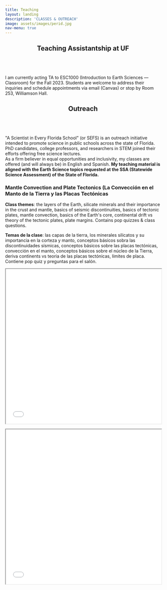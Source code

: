 ```yaml
---
title: Teaching
layout: landing
description: 'CLASSES & OUTREACH'
image: assets/images/perid.jpg
nav-menu: true
---
```


<!-- Main -->
<div id="main">

<!-- One -->
<section id="one">
	<div class="inner">
		<header class="major">
			<h2>Teaching Assistantship at UF</h2>
		</header>
		<p><br>I am currently acting TA to ESC1000 (Introduction to Earth Sciences — Classroom) for the Fall 2023. Students are welcome to address their inquiries and schedule appointments via email (Canvas) or stop by Room 253, Williamson Hall.</p>
	</div>
</section>
	
<section id="one">
	<div class="inner">
		<header class="major">
			<h2>Outreach</h2>
		</header>
		<p><br>"A Scientist in Every Florida School" (or SEFS) is an outreach initiative intended to promote science in public schools across the state of Florida. PhD candidates, college professors, and researchers in STEM joined their efforts offering free science lectures.<br> As a firm believer in equal opportunities and inclusivity, my classes are offered (and will always be) in English and Spanish. <b> My teaching material is aligned with the Earth Science topics requested at the SSA (Statewide Science Assessment) of the State of Florida.</b></p>

<h3>Mantle Convection and Plate Tectonics (La Convección en el Manto de la Tierra y las Placas Tectónicas</h3>
  <p><b>Class themes</b>: the layers of the Earth, silicate minerals and their importance in the crust and mantle, basics of seismic discontinuities, basics of tectonic plates, mantle convection, basics of the Earth's core, continental drift vs theory of the tectonic plates, plate margins. Contains pop quizzes & class questions. </p>
<p><b>Temas de la clase</b>: las capas de la tierra, los minerales silicatos y su importancia en la corteza y manto, conceptos básicos sobra las discontinuidades sísmicas, conceptos básicos sobre las placas tectónicas, convección en el manto, conceptos básicos sobre el núcleo de la Tierra, deriva continents vs teoria de las placas tectónicas, límites de placa. Contiene pop quiz y preguntas para el salón.</p>
				<p><iframe src="assets/images/SEFS_Pres.pdf" width="100%" height="500px"></iframe></p>
				<p><iframe src="assets/images/SEFS_Pres_ESP.pdf" width="100%" height="500px"> </iframe></p>
	</div>
</section>
